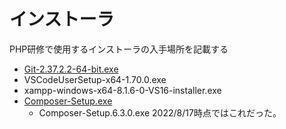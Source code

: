 # インストーラ

PHP研修で使用するインストーラの入手場所を記載する

- [Git-2.37.2.2-64-bit.exe](https://github.com/git-for-windows/git/releases/download/v2.37.2.windows.2/Git-2.37.2.2-64-bit.exe)
- VSCodeUserSetup-x64-1.70.0.exe
- xampp-windows-x64-8.1.6-0-VS16-installer.exe
- [Composer-Setup.exe](https://getcomposer.org/Composer-Setup.exe)
  - Composer-Setup.6.3.0.exe 2022/8/17時点ではこれだった。
